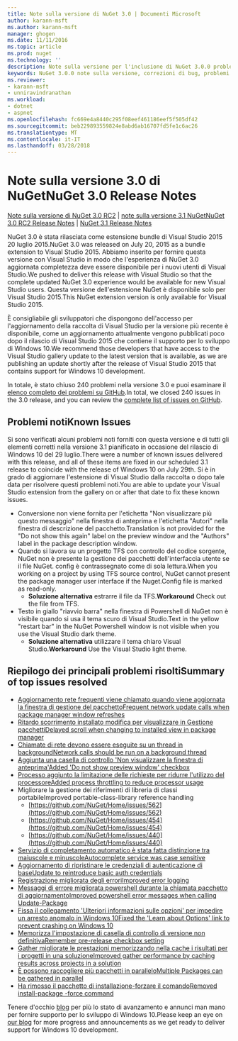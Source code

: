 ```yaml
---
title: Note sulla versione di NuGet 3.0 | Documenti Microsoft
author: karann-msft
ms.author: karann-msft
manager: ghogen
ms.date: 11/11/2016
ms.topic: article
ms.prod: nuget
ms.technology: ''
description: Note sulla versione per l'inclusione di NuGet 3.0.0 problemi noti, correzioni di bug, le funzionalità aggiunte e dcr.
keywords: NuGet 3.0.0 note sulla versione, correzioni di bug, problemi noti, aggiunta di funzionalità, eseguire
ms.reviewer:
- karann-msft
- unniravindranathan
ms.workload:
- dotnet
- aspnet
ms.openlocfilehash: fc669e4a8440c295f08eef461186eef5f505df42
ms.sourcegitcommit: beb229893559824e8abd6ab16707fd5fe1c6ac26
ms.translationtype: MT
ms.contentlocale: it-IT
ms.lasthandoff: 03/28/2018
---
```

# <a name="nuget-30-release-notes"></a><span data-ttu-id="5748b-104">Note sulla versione 3.0 di NuGet</span><span class="sxs-lookup"><span data-stu-id="5748b-104">NuGet 3.0 Release Notes</span></span>

<span data-ttu-id="5748b-105">[Note sulla versione di NuGet 3.0 RC2](../release-notes/nuget-3.0-RC2.md) | [note sulla versione 3.1 NuGet](../release-notes/nuget-3.1.md)</span><span class="sxs-lookup"><span data-stu-id="5748b-105">[NuGet 3.0 RC2 Release Notes](../release-notes/nuget-3.0-RC2.md) | [NuGet 3.1 Release Notes](../release-notes/nuget-3.1.md)</span></span>

<span data-ttu-id="5748b-106">NuGet 3.0 è stata rilasciata come estensione bundle di Visual Studio 2015 20 luglio 2015.</span><span class="sxs-lookup"><span data-stu-id="5748b-106">NuGet 3.0 was released on July 20, 2015 as a bundle extension to Visual Studio 2015.</span></span> <span data-ttu-id="5748b-107">Abbiamo inserito per fornire questa versione con Visual Studio in modo che l'esperienza di NuGet 3.0 aggiornata completezza deve essere disponibile per i nuovi utenti di Visual Studio.</span><span class="sxs-lookup"><span data-stu-id="5748b-107">We pushed to deliver this release with Visual Studio so that the complete updated NuGet 3.0 experience would be available for new Visual Studio users.</span></span> <span data-ttu-id="5748b-108">Questa versione dell'estensione NuGet è disponibile solo per Visual Studio 2015.</span><span class="sxs-lookup"><span data-stu-id="5748b-108">This NuGet extension version is only available for Visual Studio 2015.</span></span>

<span data-ttu-id="5748b-109">È consigliabile gli sviluppatori che dispongono dell'accesso per l'aggiornamento della raccolta di Visual Studio per la versione più recente è disponibile, come un aggiornamento attualmente vengono pubblicati poco dopo il rilascio di Visual Studio 2015 che contiene il supporto per lo sviluppo di Windows 10.</span><span class="sxs-lookup"><span data-stu-id="5748b-109">We recommend those developers that have access to the Visual Studio gallery update to the latest version that is available, as we are publishing an update shortly after the release of Visual Studio 2015 that contains support for Windows 10 development.</span></span>

<span data-ttu-id="5748b-110">In totale, è stato chiuso 240 problemi nella versione 3.0 e puoi esaminare il [elenco completo dei problemi su GitHub](https://github.com/NuGet/Home/issues?q=milestone%3A3.0.0-RTM+is%3Aclosed).</span><span class="sxs-lookup"><span data-stu-id="5748b-110">In total, we closed 240 issues in the 3.0 release, and you can review the [complete list of issues on GitHub](https://github.com/NuGet/Home/issues?q=milestone%3A3.0.0-RTM+is%3Aclosed).</span></span>

## <a name="known-issues"></a><span data-ttu-id="5748b-111">Problemi noti</span><span class="sxs-lookup"><span data-stu-id="5748b-111">Known Issues</span></span>

<span data-ttu-id="5748b-112">Si sono verificati alcuni problemi noti forniti con questa versione e di tutti gli elementi corretti nella versione 3.1 pianificato in occasione del rilascio di Windows 10 del 29 luglio.</span><span class="sxs-lookup"><span data-stu-id="5748b-112">There were a number of known issues delivered with this release, and all of these items are fixed in our scheduled 3.1 release to coincide with the release of Windows 10 on July 29th.</span></span>  <span data-ttu-id="5748b-113">Si è in grado di aggiornare l'estensione di Visual Studio dalla raccolta o dopo tale data per risolvere questi problemi noti.</span><span class="sxs-lookup"><span data-stu-id="5748b-113">You are able to update your Visual Studio extension from the gallery on or after that date to fix these known issues.</span></span>

*  <span data-ttu-id="5748b-114">Conversione non viene fornita per l'etichetta "Non visualizzare più questo messaggio" nella finestra di anteprima e l'etichetta "Autori" nella finestra di descrizione del pacchetto.</span><span class="sxs-lookup"><span data-stu-id="5748b-114">Translation is not provided for the "Do not show this again" label on the preview window and the "Authors" label in the package description window.</span></span>
*  <span data-ttu-id="5748b-115">Quando si lavora su un progetto TFS con controllo del codice sorgente, NuGet non è presente la gestione dei pacchetti dell'interfaccia utente se il file NuGet. config è contrassegnato come di sola lettura.</span><span class="sxs-lookup"><span data-stu-id="5748b-115">When you working on a project by using TFS source control, NuGet cannot present the package manager user interface if the Nuget.Config file is marked as read-only.</span></span>
   * <span data-ttu-id="5748b-116">**Soluzione alternativa** estrarre il file da TFS.</span><span class="sxs-lookup"><span data-stu-id="5748b-116">**Workaround** Check out the file from TFS.</span></span>
*  <span data-ttu-id="5748b-117">Testo in giallo "riavvio barra" nella finestra di Powershell di NuGet non è visibile quando si usa il tema scuro di Visual Studio.</span><span class="sxs-lookup"><span data-stu-id="5748b-117">Text in the yellow "restart bar" in the NuGet Powershell window is not visible when you use the Visual Studio dark theme.</span></span>
   * <span data-ttu-id="5748b-118">**Soluzione alternativa** utilizzare il tema chiaro Visual Studio.</span><span class="sxs-lookup"><span data-stu-id="5748b-118">**Workaround** Use the Visual Studio light theme.</span></span>


## <a name="summary-of-top-issues-resolved"></a><span data-ttu-id="5748b-119">Riepilogo dei principali problemi risolti</span><span class="sxs-lookup"><span data-stu-id="5748b-119">Summary of top issues resolved</span></span>

* [<span data-ttu-id="5748b-120">Aggiornamento rete frequenti viene chiamato quando viene aggiornata la finestra di gestione del pacchetto</span><span class="sxs-lookup"><span data-stu-id="5748b-120">Frequent network update calls when package manager window refreshes</span></span>](https://github.com/NuGet/Home/issues/515)
* [<span data-ttu-id="5748b-121">Ritardo scorrimento installato modifica per visualizzare in Gestione pacchetti</span><span class="sxs-lookup"><span data-stu-id="5748b-121">Delayed scroll when changing to installed view in package manager</span></span>](https://github.com/NuGet/Home/issues/519)
* [<span data-ttu-id="5748b-122">Chiamate di rete devono essere eseguite su un thread in background</span><span class="sxs-lookup"><span data-stu-id="5748b-122">Network calls should be run on a background thread</span></span>](https://github.com/NuGet/Home/issues/516)
* [<span data-ttu-id="5748b-123">Aggiunta una casella di controllo 'Non visualizzare la finestra di anteprima'</span><span class="sxs-lookup"><span data-stu-id="5748b-123">Added 'Do not show preview window' checkbox</span></span>](https://github.com/NuGet/Home/issues/566)
* [<span data-ttu-id="5748b-124">Processo aggiunto la limitazione delle richieste per ridurre l'utilizzo del processore</span><span class="sxs-lookup"><span data-stu-id="5748b-124">Added process throttling to reduce processor usage</span></span>](https://github.com/NuGet/Home/issues/356)
* <span data-ttu-id="5748b-125">Migliorare la gestione dei riferimenti di libreria di classi portabile</span><span class="sxs-lookup"><span data-stu-id="5748b-125">Improved portable-class-library reference handling</span></span>
    * [https://github.com/NuGet/Home/issues/562](https://github.com/NuGet/Home/issues/562)
    * [https://github.com/NuGet/Home/issues/454](https://github.com/NuGet/Home/issues/454)
    * [https://github.com/NuGet/Home/issues/440](https://github.com/NuGet/Home/issues/440)
* [<span data-ttu-id="5748b-126">Servizio di completamento automatico è stata fatta distinzione tra maiuscole e minuscole</span><span class="sxs-lookup"><span data-stu-id="5748b-126">Autocomplete service was case sensitive</span></span>](https://github.com/NuGet/Home/issues/198)
* [<span data-ttu-id="5748b-127">Aggiornamento di ripristinare le credenziali di autenticazione di base</span><span class="sxs-lookup"><span data-stu-id="5748b-127">Update to reintroduce basic auth credentials</span></span>](https://github.com/NuGet/Home/issues/456)
* [<span data-ttu-id="5748b-128">Registrazione migliorata degli errori</span><span class="sxs-lookup"><span data-stu-id="5748b-128">Improved error logging</span></span>](https://github.com/NuGet/Home/issues/407)
* [<span data-ttu-id="5748b-129">Messaggi di errore migliorata powershell durante la chiamata pacchetto di aggiornamento</span><span class="sxs-lookup"><span data-stu-id="5748b-129">Improved powershell error messages when calling Update-Package</span></span>](https://github.com/NuGet/Home/issues/5)
* [<span data-ttu-id="5748b-130">Fissa il collegamento 'Ulteriori informazioni sulle opzioni' per impedire un arresto anomalo in Windows 10</span><span class="sxs-lookup"><span data-stu-id="5748b-130">Fixed the 'Learn about Options' link to prevent crashing on Windows 10</span></span>](https://github.com/NuGet/Home/issues/822)
* [<span data-ttu-id="5748b-131">Memorizza l'impostazione di casella di controllo di versione non definitiva</span><span class="sxs-lookup"><span data-stu-id="5748b-131">Remember pre-release checkbox setting</span></span>](https://github.com/NuGet/Home/issues/732)
* [<span data-ttu-id="5748b-132">Gather migliorate le prestazioni memorizzando nella cache i risultati per i progetti in una soluzione</span><span class="sxs-lookup"><span data-stu-id="5748b-132">Improved gather performance by caching results across projects in a solution</span></span>](https://github.com/NuGet/Home/issues/721)
* [<span data-ttu-id="5748b-133">È possono raccogliere più pacchetti in parallelo</span><span class="sxs-lookup"><span data-stu-id="5748b-133">Multiple Packages can be gathered in parallel</span></span>](https://github.com/NuGet/Home/issues/713)
* [<span data-ttu-id="5748b-134">Ha rimosso il pacchetto di installazione-forzare il comando</span><span class="sxs-lookup"><span data-stu-id="5748b-134">Removed install-package -force command</span></span>](https://github.com/NuGet/Home/issues/697)

<span data-ttu-id="5748b-135">Tenere d'occhio [blog](http://blog.nuget.org) per più lo stato di avanzamento e annunci man mano per fornire supporto per lo sviluppo di Windows 10.</span><span class="sxs-lookup"><span data-stu-id="5748b-135">Please keep an eye on [our blog](http://blog.nuget.org) for more progress and announcements as we get ready to deliver support for Windows 10 development.</span></span>